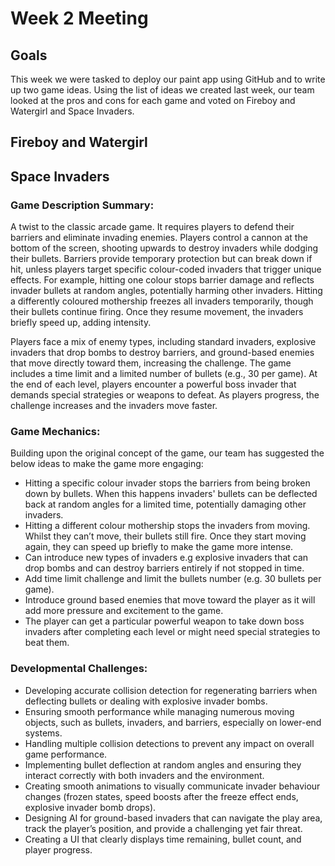 # Week 2 Meeting

## Goals
This week we were tasked to deploy our paint app using GitHub and to write up two game ideas. Using the list of ideas we created last week, our team looked at the pros and cons for each game and voted on Fireboy and Watergirl and Space Invaders.

## Fireboy and Watergirl


## Space Invaders
### Game Description Summary:
A twist to the classic arcade game. It requires players to defend their barriers and eliminate invading enemies. Players control a cannon at the bottom of the screen, shooting upwards to destroy invaders while dodging their bullets. Barriers provide temporary protection but can break down if hit, unless players target specific colour-coded invaders that trigger unique effects. For example, hitting one colour stops barrier damage and reflects invader bullets at random angles, potentially harming other invaders. Hitting a differently coloured mothership freezes all invaders temporarily, though their bullets continue firing. Once they resume movement, the invaders briefly speed up, adding intensity.

Players face a mix of enemy types, including standard invaders, explosive invaders that drop bombs to destroy barriers, and ground-based enemies that move directly toward them, increasing the challenge. The game includes a time limit and a limited number of bullets (e.g., 30 per game). At the end of each level, players encounter a powerful boss invader that demands special strategies or weapons to defeat. As players progress, the challenge increases and the invaders move faster.

### Game Mechanics:

Building upon the original concept of the game, our team has suggested the below ideas to make the game more engaging:
- Hitting a specific colour invader stops the barriers from being broken down by bullets. When this happens invaders' bullets can be deflected back at random angles for a limited time, potentially damaging other invaders.
- ⁠Hitting a different colour mothership stops the invaders from moving. Whilst they can’t move, their bullets still fire. Once they start moving again, they can speed up briefly to make the game more intense.
- ⁠Can introduce new types of invaders e.g explosive invaders that can drop bombs and can destroy barriers entirely if not stopped in time.
- Add time limit challenge and limit the bullets number (e.g. 30 bullets per game).
- Introduce ground based enemies that move toward the player as it will add more pressure and excitement to the game.
- The player can get a particular powerful weapon to take down boss invaders after completing each level or might need special strategies to beat them.

### Developmental Challenges:

- Developing accurate collision detection for regenerating barriers when deflecting bullets or dealing with explosive invader bombs.
- Ensuring smooth performance while managing numerous moving objects, such as bullets, invaders, and barriers, especially on lower-end systems.
- Handling multiple collision detections to prevent any impact on overall game performance.
- Implementing bullet deflection at random angles and ensuring they interact correctly with both invaders and the environment.
- Creating smooth animations to visually communicate invader behaviour changes (frozen states, speed boosts after the freeze effect ends, explosive invader bomb drops).
- Designing AI for ground-based invaders that can navigate the play area, track the player’s position, and provide a challenging yet fair threat.
- Creating a UI that clearly displays time remaining, bullet count, and player progress.

